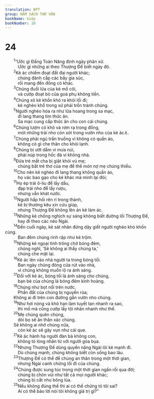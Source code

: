 ```yaml
---
translation: BPT
group: NĂM SÁCH THƠ VĂN
bookName: Gióp 
bookNumber: 18
---
```


<div class="title"><h1>24</h1></div>
<span class="verse giop_24_1">  <sup>1</sup>“Ước gì Đấng Toàn Năng định ngày phân xử.<br/>   Ước gì những ai theo Thượng Đế biết ngày đó.<br/></span>
<span class="verse giop_24_2">  <sup>2</sup>Kẻ ác chiếm đoạt đất đai người khác;<br/>   chúng đánh cắp các bầy gia súc,<br/>   rồi mang đến đồng cỏ khác.<br/></span>
<span class="verse giop_24_3">  <sup>3</sup>Chúng đuổi lừa của kẻ mồ côi,<br/>   và cướp đoạt bò của goá phụ không tiền.<br/></span>
<span class="verse giop_24_4">  <sup>4</sup>Chúng xô kẻ khốn khó ra khỏi lối đi;<br/>   kẻ nghèo khổ trong xứ phải trốn tránh chúng.<br/></span>
<span class="verse giop_24_5">  <sup>5</sup>Người nghèo hóa ra như lừa hoang trong sa mạc,<br/>   đi lang thang tìm thức ăn.<br/>   Sa mạc cung cấp thức ăn cho con cái chúng.<br/></span>
<span class="verse giop_24_6">  <sup>6</sup>Chúng lượm cỏ khô và rơm rạ trong đồng,<br/>   mót những trái nho còn sót trong vườn nho của kẻ ác<a data-toggle="tooltip" data-placement="bottom" title="Hay “người giàu.”">⚓</a>.<br/></span>
<span class="verse giop_24_7">  <sup>7</sup>Chúng phải ngủ trần truồng vì không có quần áo,<br/>   không có gì che thân cho khỏi lạnh.<br/></span>
<span class="verse giop_24_8">  <sup>8</sup>Chúng bị ướt dầm vì mưa núi,<br/>   phải núp trong hốc đá vì không nhà.<br/></span>
<span class="verse giop_24_9">  <sup>9</sup>Đứa trẻ mất cha bị giật khỏi vú mẹ;<br/>   chúng bắt trẻ thơ của mẹ để thế món nợ mẹ chúng thiếu.<br/></span>
<span class="verse giop_24_10">  <sup>10</sup>Cho nên kẻ nghèo đi lang thang không quần áo,<br/>   họ vác bao gạo cho kẻ khác mà mình lại đói;<br/></span>
<span class="verse giop_24_11">  <sup>11</sup>Họ ép trái ô-liu để lấy dầu,<br/>   đạp trái nho để lấy rượu,<br/>   nhưng vẫn khát nước.<br/></span>
<span class="verse giop_24_12">  <sup>12</sup>Người hấp hối rên rỉ trong thành,<br/>   kẻ bị thương kêu xin cứu giúp,<br/>   nhưng Thượng Đế không lên án kẻ làm ác.<br/></span>
<span class="verse giop_24_13">  <sup>13</sup>Những kẻ chống nghịch sự sáng không biết đường lối Thượng Đế,<br/>   hay đi theo các nẻo Ngài.<br/></span>
<span class="verse giop_24_14">  <sup>14</sup>Đến cuối ngày, kẻ sát nhân đứng dậy giết người nghèo khó khốn cùng.<br/>   Ban đêm chúng rình rập như kẻ trộm.<br/></span>
<span class="verse giop_24_15">  <sup>15</sup>Những kẻ ngoại tình trông chờ bóng đêm,<br/>   chúng nghĩ, ‘Sẽ không ai thấy chúng ta,’<br/>   chúng che mặt lại.<br/></span>
<span class="verse giop_24_16">  <sup>16</sup>Kẻ ác lẻn vào nhà người ta trong bóng tối.<br/>   Ban ngày chúng đóng cửa rút vào nhà,<br/>   vì chúng không muốn lộ ra ánh sáng.<br/></span>
<span class="verse giop_24_17">  <sup>17</sup>Đối với kẻ ác, bóng tối là ánh sáng cho chúng,<br/>   bạn bè của chúng là bóng đêm kinh hoàng.<br/></span>
<span class="verse giop_24_18">  <sup>18</sup>Chúng như bọt nổi trên nước.<br/>   Phần đất của chúng bị nguyền rủa;<br/>  Không ai đi trên con đường gần vườn nho chúng.<br/></span>
<span class="verse giop_24_19">  <sup>19</sup>Như hơi nóng và khô hạn làm tuyết tan nhanh ra sao,<br/>   thì mồ mả cũng cướp lấy tội nhân nhanh như thế.<br/></span>
<span class="verse giop_24_20">  <sup>20</sup>Mẹ chúng quên chúng,<br/>   dòi bọ sẽ ăn thân xác chúng.<br/>  Sẽ không ai nhớ chúng nữa,<br/>   còn kẻ ác sẽ gãy vụn như cái que.<br/></span>
<span class="verse giop_24_21">  <sup>21</sup>Kẻ ác hành hạ người đàn bà không con,<br/>   không tỏ lòng nhân từ với người góa bụa.<br/></span>
<span class="verse giop_24_22">  <sup>22</sup>Nhưng Thượng Đế dùng quyền năng Ngài lôi kẻ mạnh đi.<br/>   Dù chúng mạnh, chúng không biết còn sống bao lâu.<br/></span>
<span class="verse giop_24_23">  <sup>23</sup>Thượng Đế có thể để chúng an thân trong một thời gian,<br/>   nhưng Ngài canh chừng lối đi của chúng.<br/></span>
<span class="verse giop_24_24">  <sup>24</sup>Chúng được sung túc trong một thời gian ngắn rồi qua đời;<br/>   chúng bị chôn vùi như tất cả mọi người khác;<br/>   chúng bị cắt như bông lúa.<br/></span>
<span class="verse giop_24_25">  <sup>25</sup>Nếu không đúng thế thì ai có thể chứng tỏ tôi sai?<br/>   Ai có thể bảo lời nói tôi không giá trị gì?”<br/></span>
